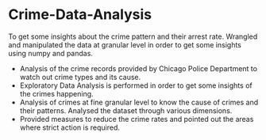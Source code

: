 # Crime-Data-Analysis
To get some insights about the crime pattern and their arrest rate. Wrangled and manipulated the data at granular level in order to get some insights using numpy and pandas.
* Analysis of the crime records provided by Chicago Police Department to watch out crime types and its cause. 
* Exploratory Data Analysis is performed in order to get some insights of the crimes happening. 
* Analysis of crimes at fine granular level to know the cause of crimes and their patterns. Analysed the dataset through various dimensions. 
* Provided measures to reduce the crime rates and pointed out the areas where strict action is required.
